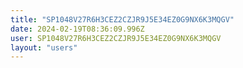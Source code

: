 ```yaml
---
title: "SP1048V27R6H3CEZ2CZJR9J5E34EZ0G9NX6K3MQGV"
date: 2024-02-19T08:36:09.996Z
user: SP1048V27R6H3CEZ2CZJR9J5E34EZ0G9NX6K3MQGV
layout: "users"
---
```

    